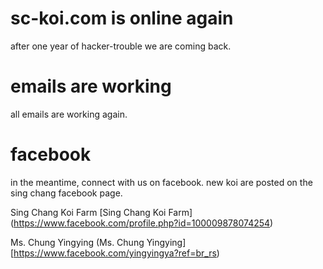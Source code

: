 # sc-koi.com is online again

after one year of hacker-trouble we are coming back.


# emails are working

all emails are working again.


# facebook

in the meantime, connect with us on facebook. new koi are posted on the sing chang facebook page.

Sing Chang Koi Farm [Sing Chang Koi Farm]
(https://www.facebook.com/profile.php?id=100009878074254)

Ms. Chung Yingying (Ms. Chung Yingying][https://www.facebook.com/yingyingya?ref=br_rs)
